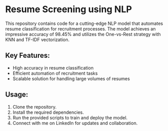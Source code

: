 # Resume Screening using NLP 

This repository contains code for a cutting-edge NLP model that automates resume classification for recruitment processes. The model achieves an impressive accuracy of 98.45% and utilizes the One-vs-Rest strategy with KNN and TF-IDF vectorization.

## Key Features:
- High accuracy in resume classification
- Efficient automation of recruitment tasks
- Scalable solution for handling large volumes of resumes

## Usage:
1. Clone the repository.
2. Install the required dependencies.
3. Run the provided scripts to train and deploy the model.
4. Connect with me on LinkedIn for updates and collaboration.

